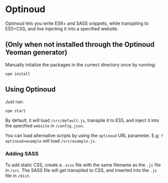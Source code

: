 # Optinoud

Optinoud lets you write ES6+ and SASS snippets, while transpiling to ES5+CSS, and live injecting it into a specified website.

## (Only when not installed through the Optinoud Yeoman generator)

Manually intialize the packages in the currect directory once by running:

```shell
npm install
```

## Using Optinoud

Just run:

```shell
npm start
```

By default, it will load `/src/default.js`, transpile it to ES5, and inject it into the specified `website` in `/config.json`.

You can load alternative scripts by using the `optinoud` URL parameter. E.g: `?optinoud=example` will load `/src/example.js`.

### Adding SASS

To add static CSS, create a `.scss` file with the same filename as the `.js` file in `/src`. The SASS file will get transpiled to CSS, and inserted into the `.js` file in `/dist`.
